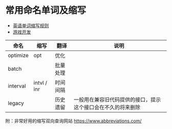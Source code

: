 # 常用命名单词及缩写
+ [英语单词缩写规则](RULE.md)
+ [游戏开发](GAME.md)


|命名|缩写|翻译|说明|
|---|---|---|---|
|optimize|opt|优化||
|batch||批量处理||
|interval|intvl / inr|时间间隔||
|legacy||历史遗留|一般用在兼容旧代码提供的接口，提示这个接口会在不久的将来删除|



附：非常好用的缩写双向查询网站 https://www.abbreviations.com/
